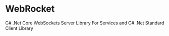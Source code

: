 # WebRocket
C# .Net Core WebSockets Server Library For Services and C# .Net Standard Client Library
